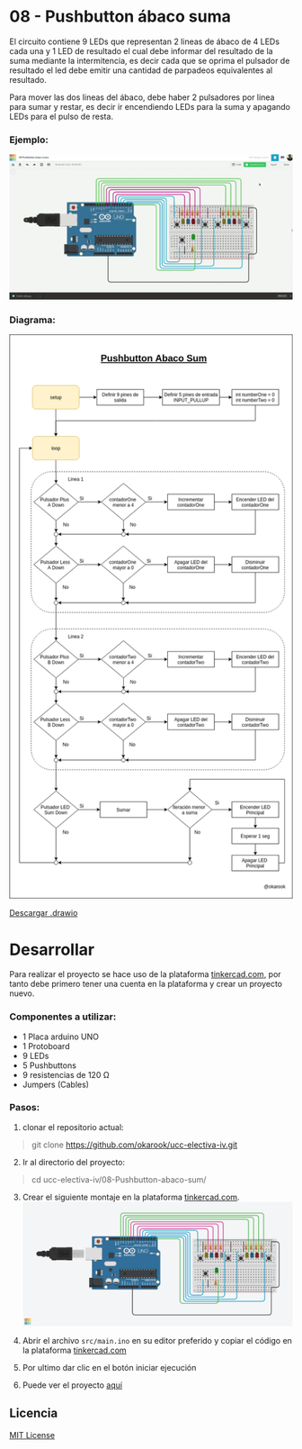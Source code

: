 # 08 - Pushbutton ábaco suma

El circuito contiene 9 LEDs que representan 2 lineas de ábaco de 4 LEDs cada una y 1 LED de resultado el cual debe informar del resultado de la suma mediante la intermitencia, es decir cada que se oprima el pulsador de resultado el led debe emitir una cantidad de parpadeos equivalentes al resultado.

Para mover las dos lineas del ábaco, debe haber 2 pulsadores por linea para sumar y restar, es decir ir encendiendo LEDs para la suma y apagando LEDs para el pulso de resta.

### Ejemplo:
![Ejemplo](./assets/operation.gif)

### Diagrama:
![Diagrama](./assets/diagram.png)

[Descargar .drawio](./assets/diagram.drawio)

# Desarrollar

Para realizar el proyecto se hace uso de la plataforma [tinkercad.com](https://www.tinkercad.com/), por tanto debe primero tener una cuenta en la plataforma y crear un proyecto nuevo.

### Componentes a utilizar:
- 1 Placa arduino UNO
- 1 Protoboard
- 9 LEDs
- 5 Pushbuttons
- 9 resistencias de 120 Ω
- Jumpers (Cables)

### Pasos:
1. clonar el repositorio actual:
  > git clone https://github.com/okarook/ucc-electiva-iv.git

2. Ir al directorio del proyecto:
  > cd ucc-electiva-iv/08-Pushbutton-abaco-sum/

3. Crear el siguiente montaje en la plataforma [tinkercad.com](https://www.tinkercad.com/).
![Circuito](./assets/circuitAssembly.png)

4. Abrir el archivo `src/main.ino` en su editor preferido y copiar el código en la plataforma [tinkercad.com](https://www.tinkercad.com/)

5. Por ultimo dar clic en el botón iniciar ejecución

6. Puede ver el proyecto [aquí](https://www.tinkercad.com/things/52DPUEdNpOE)

## Licencia
[MIT License](./../LICENSE)
